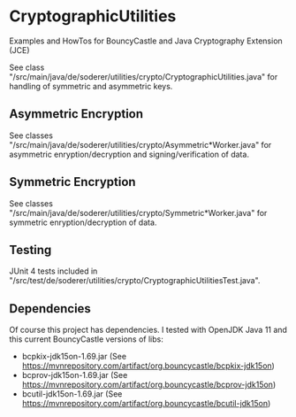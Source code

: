 # CryptographicUtilities
Examples and HowTos for BouncyCastle and Java Cryptography Extension (JCE)

See class "/src/main/java/de/soderer/utilities/crypto/CryptographicUtilities.java" for handling of symmetric and asymmetric keys.

## Asymmetric Encryption
See classes "/src/main/java/de/soderer/utilities/crypto/Asymmetric*Worker.java" for asymmetric enryption/decryption and signing/verification of data.

## Symmetric Encryption
See classes "/src/main/java/de/soderer/utilities/crypto/Symmetric*Worker.java" for symmetric enryption/decryption of data.

## Testing
JUnit 4 tests included in "/src/test/de/soderer/utilities/crypto/CryptographicUtilitiesTest.java".

## Dependencies
Of course this project has dependencies. I tested with OpenJDK Java 11 and this current BouncyCastle versions of libs:
- bcpkix-jdk15on-1.69.jar (See https://mvnrepository.com/artifact/org.bouncycastle/bcpkix-jdk15on)
- bcprov-jdk15on-1.69.jar (See https://mvnrepository.com/artifact/org.bouncycastle/bcprov-jdk15on)
- bcutil-jdk15on-1.69.jar (See https://mvnrepository.com/artifact/org.bouncycastle/bcutil-jdk15on)
